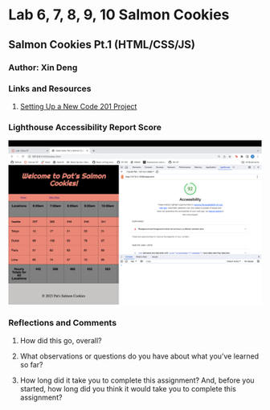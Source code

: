# Lab 6, 7, 8, 9, 10 Salmon Cookies

## Salmon Cookies Pt.1 (HTML/CSS/JS)

### Author: Xin Deng

### Links and Resources

1. [Setting Up a New Code 201 Project](https://codefellows.github.io/code-201-guide/curriculum/class-02/project-setup)


### Lighthouse Accessibility Report Score

![Lighthouse report for Lab 2](img/lighthouse2.png)

### Reflections and Comments

1. How did this go, overall?
  

2. What observations or questions do you have about what you’ve learned so far?


3. How long did it take you to complete this assignment? And, before you started, how long did you think it would take you to complete this assignment?
 
